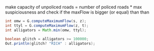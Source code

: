 


make capacity of unpoliced roads = number of policed roads \* max suspiciousness
and check if the maxFlow is bigger (or equal) than than

```java
int omw = G.computeMaximumFlow(s, z);
int ttyl = G.computeMaximumFlow(z, t);
int alligators = Math.min(omw, ttyl);

boolean glitch = alligators >= 100000;
Out.println(glitch? "RICH" : alligators);
```
